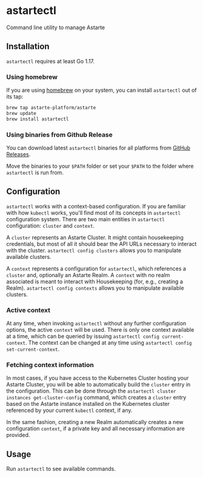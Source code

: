# astartectl

Command line utility to manage Astarte

## Installation

`astartectl` requires at least Go 1.17.

### Using homebrew

If you are using [homebrew](https://brew.sh/) on your system, you can install `astartectl` out of its tap:

```bash
brew tap astarte-platform/astarte
brew update
brew install astartectl
```

### Using binaries from Github Release

You can download latest `astartectl` binaries for all platforms from [GitHub Releases](https://github.com/astarte-platform/astartectl/releases).

Move the binaries to your `$PATH` folder or set your `$PATH` to the folder where `astartectl` is run from.

## Configuration

`astartectl` works with a context-based configuration. If you are familiar with how `kubectl` works, you'll
find most of its concepts in `astartectl` configuration system. There are two main entities in `astartectl`
configuration: `cluster` and `context`.

A `cluster` represents an Astarte Cluster. It might contain housekeeping credentials, but most of all it should
bear the API URLs necessary to interact with the cluster. `astartectl config clusters` allows you to manipulate
available clusters.

A `context` represents a configuration for `astartectl`, which references a `cluster` and, optionally an Astarte
Realm. A `context` with no realm associated is meant to interact with Housekeeping (for, e.g., creating a Realm).
`astartectl config contexts` allows you to manipulate available clusters.

### Active context

At any time, when invoking `astartectl` without any further configuration options, the active `context` will be
used. There is only one context available at a time, which can be queried by issuing `astartectl config current-context`.
The context can be changed at any time using `astartectl config set-current-context`.

### Fetching context information

In most cases, if you have access to the Kubernetes Cluster hosting your Astarte Cluster, you will be able to
automatically build the `cluster` entry in the configuration. This can be done through the
`astartectl cluster instances get-cluster-config` command, which creates a `cluster` entry based on the Astarte
instance installed on the Kubernetes cluster referenced by your current `kubectl` context, if any.

In the same fashion, creating a new Realm automatically creates a new configuration `context`, if a private
key and all necessary information are provided.

## Usage

Run `astartectl` to see available commands.
